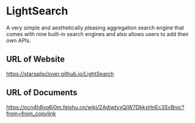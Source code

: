 # LightSearch
 A very simple and aesthetically pleasing aggregation search engine that comes with nine built-in search engines and also allows users to add their own APIs.

## URL of Website
https://starsailsclover.github.io/LightSearch

## URL of Documents
https://ocn4h8vq6j0m.feishu.cn/wiki/ZAdjwtyxQiW7DkkxHnEc3SvBnic?from=from_copylink
